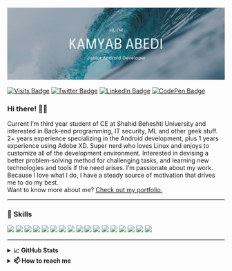 [![Kamyab's GitHub Banner](./assets/banner/banner.jpg)](https://kamyababedi.github.io)

[![Visits Badge](https://badges.pufler.dev/visits/KamyabAbedi/KamyabAbedi)](https://kamyababedi.github.io)
[![Twitter Badge](https://img.shields.io/badge/Twitter-Profile-informational?style=flat&logo=twitter&logoColor=white&color=1CA2F1)](https://twitter.com/KamyabAbedi)
[![LinkedIn Badge](https://img.shields.io/badge/LinkedIn-Profile-informational?style=flat&logo=linkedin&logoColor=white&color=0D76A8)](https://de.linkedin.com/in/kamyababedi)
[![CodePen Badge](https://img.shields.io/badge/CodePen-Profile-informational?style=flat&logo=codepen&logoColor=white&color=black)](https://codepen.io/KamyabAbedi)

### Hi there! 👋🏻
Current I’m third year student of CE at Shahid Beheshti University and interested in Back‑end programming, IT security, ML and other geek stuff. 2+ years experience specializing in the Android development, plus 1 years experience using Adobe XD. Super nerd who loves Linux and enjoys to customize all of the development environment. Interested in devising a better problem‑solving method for challenging tasks, and learning new technologies and tools if the need arises. I’m passionate about my work. Because I love what I do, I have a steady source of motivation that drives me to do my best.</br>
Want to know more about me? [Check out my portfolio.](https://KamyabAbedi.github.io/)

---
### 💼 Skills
![](https://img.shields.io/badge/Code-SwiftUI-informational?style=flat&logo=swift&logoColor=white&color=4AB197)
![](https://img.shields.io/badge/Code-Android-informational?style=flat&logo=Android&logoColor=white&color=4AB197)
![](https://img.shields.io/badge/Code-Java-informational?style=flat&logo=Java&logoColor=white&color=4AB197)
![](https://img.shields.io/badge/Code-Kotlin-informational?style=flat&logo=Kotlin&logoColor=white&color=4AB197)
![](https://img.shields.io/badge/Code-Python-informational?style=flat&logo=Python&logoColor=white&color=4AB197)
![](https://img.shields.io/badge/Code-C-informational?style=flat&logo=C&logoColor=white&color=4AB197)
![](https://img.shields.io/badge/Code-Go-informational?style=flat&logo=Go&logoColor=white&color=4AB197)
![](https://img.shields.io/badge/Code-HTML-informational?style=flat&logo=HTML&logoColor=white&color=4AB197)
![](https://img.shields.io/badge/Code-React-informational?style=flat&logo=react&logoColor=white&color=4AB197)
![](https://img.shields.io/badge/Code-JavaScript-informational?style=flat&logo=JavaScript&logoColor=white&color=4AB197)
![](https://img.shields.io/badge/Code-TypeScript-informational?style=flat&logo=TypeScript&logoColor=white&color=4AB197)
![](https://img.shields.io/badge/Code-Firebase-informational?style=flat&logo=Firebase&logoColor=white&color=4AB197)
![](https://img.shields.io/badge/Code-MongoDB-informational?style=flat&logo=MongoDB&logoColor=white&color=4AB197)
![](https://img.shields.io/badge/Code-MySQL-informational?style=flat&logo=MySQL&logoColor=white&color=4AB197)
![](https://img.shields.io/badge/Code-Docker-informational?style=flat&logo=Docker&logoColor=white&color=4AB197)
![](https://img.shields.io/badge/Code-Jupyter-informational?style=flat&logo=Jupyter&logoColor=white&color=4AB197)
![](https://img.shields.io/badge/Code-Git-informational?style=flat&logo=Git&logoColor=white&color=4AB197)
<!--
### 📌 Pinned Repositories

<br>

<a href="https://github.com/braydoncoyer/tailwindcss-v2-dark-mode-template">
  <img align="center" style="margin:1rem 0.5rem" src="https://github-readme-stats.vercel.app/api/pin/?username=braydoncoyer&repo=tailwindcss-v2-dark-mode-template&title_color=ffffff&text_color=c9cacc&icon_color=4AB197&bg_color=1A2B34" />
</a>
-->
---
<details>
    <summary><b>📈 GitHub Stats</b></summary>
	<p align="center">
		<img height="180em" src="https://github-readme-stats.vercel.app/api?username=KamyabAbedi&show_icons=true&theme=nord" />
		<img height="180em" src="https://github-readme-stats.vercel.app/api/top-langs/?username=KamyabAbedi&layout=compact&theme=nord" />
		<img src="https://github-profile-trophy.vercel.app/?username=KamyabAbedi&theme=nord&row=1&column=6" width="100%" >
	</p>
	

</details>

<details>
    <summary><b>📫 How to reach me</b></summary>
<p align="center">
	<a href="https://twitter.com/KamyabAbedi" target="blank">
		<img align="center" src="assets/contacts/twitter.svg" alt="twitter" height="40" width="40" />
	</a>
    <a href="https://de.linkedin.com/in/kamyababedi" target="blank">
		<img align="center" src="assets/contacts/linkedin.svg" alt="linkedin" height="40" width="40" />
	</a>
	<a href="https://www.instagram.com/_k4my4b_/" target="blank">
		<img align="center" src="assets/contacts/instagram.svg" alt="instagram" height="40" width="40" />
	</a>
	<a href="https://t.me/kamyabXabedi" target="blank">
		<img align="center" src="assets/contacts/telegram.svg" alt="telegram" height="40" width="40" />
	</a>
	<a href="mailto:kamyababedi@gmail.com" target="blank">
		<img align="center" src="assets/contacts/email.svg" alt="email" height="40" width="40" />
        </a>
</p>
</details>


<!--
**KamyabAbedi/KamyabAbedi** is a ✨ _special_ ✨ repository because its `README.md` (this file) appears on your GitHub profile.

Here are some ideas to get you started:

- 🔭 I’m currently working on ...
- 🌱 I’m currently learning ...
- 👯 I’m looking to collaborate on ...
- 🤔 I’m looking for help with ...
- 💬 Ask me about ...
- 📫 How to reach me: ...
- 😄 Pronouns: ...
- ⚡ Fun fact: ...
-->
